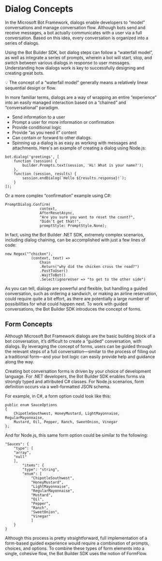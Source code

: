 # Dialog Concepts
In the Microsoft Bot Framework, dialogs enable developers to “model” conversations and manage conversation flow. Although bots send and receive messages, a bot actually communicates with a user via a full conversation. Based on this idea, every conversation is organized into a series of dialogs.

Using the Bot Builder SDK, bot dialog steps can follow a “waterfall model”, as well as integrate a series of prompts, wherein a bot will start, stop, and switch between various dialogs in response to user messages. Understanding how dialogs work is key to successfully designing and creating great bots.

:bulb: The concept of a “waterfall model” generally means a relatively linear sequential design or flow.

In more familiar terms, dialogs are a way of wrapping an entire “experience” into an easily managed interaction based on a “chained” and “conversational” paradigm.

- Send information to a user
- Prompt a user for more information or confirmation
- Provide conditional logic
- Provide “as you need it” content
- Can contain or forward to other dialogs.
- Spinning up a dialog is as easy as working with messages and attachments. Here's an example of creating a dialog using Node.js:
``` 
bot.dialog('greetings', [
    function (session) {
        builder.Prompts.text(session, 'Hi! What is your name?');
    },
    function (session, results) {
        session.endDialog(`Hello ${results.response}!`);
    }
]);
``` 
Or a more complex “confirmation” example using C#:
``` 
PromptDialog.Confirm(
                context,
                AfterResetAsync,
                "Are you sure you want to reset the count?",
                "Didn't get that!",
                promptStyle: PromptStyle.None);
``` 
In fact, using the Bot Builder .NET SDK, extremely complex scenarios, including dialog chaining, can be accomplished with just a few lines of code:
``` 
new Regex("^chicken"),
            (context, text) =>
                Chain
                .Return("why did the chicken cross the road?")
                .PostToUser()
                .WaitToBot()
                .Select(ignoreUser => "to get to the other side")
``` 
As you can tell, dialogs are powerful and flexible, but handling a guided conversation, such as ordering a sandwich, or making an airline reservation, could require quite a bit effort, as there are potentially a large number of possibilities for what could happen next. To work with guided conversations, the Bot Builder SDK introduces the concept of forms.

## Form Concepts
Although Microsoft Bot Framework dialogs are the basic building block of a bot conversation, it’s difficult to create a “guided” conversation, with dialogs. By leveraging the concept of forms, users can be guided through the relevant steps of a full conversation—similar to the process of filling out a traditional form—and your bot logic can easily provide help and guidance along the way.

Creating bot conversation forms is driven by your choice of development language. For .NET developers, the Bot Builder SDK enables forms via strongly typed and attributed C# classes. For Node.js scenarios, form definition occurs via a well-formatted JSON schema.

For example, in C#, a form option could look like this:
``` 
public enum SauceOptions
{
    ChipotleSouthwest, HoneyMustard, LightMayonnaise, RegularMayonnaise,
    Mustard, Oil, Pepper, Ranch, SweetOnion, Vinegar
};
``` 
And for Node.js, this same form option could be similar to the following:
``` 
"Sauces": {
    "type": [
    "array",
    "null"
    ],
        "items": {
        "type": "string",
        "enum": [
            "ChipotleSouthwest",
            "HoneyMustard",
            "LightMayonnaise",
            "RegularMayonnaise",
            "Mustard",
            "Oil",
            "Pepper",
            "Ranch",
            "SweetOnion",
            "Vinegar"
    		]
    }
}
``` 
Although this process is pretty straightforward, full implementation of a form-based guided experience would require a combination of prompts, choices, and options. To combine these types of form elements into a single, cohesive flow, the Bot Builder SDK uses the notion of FormFlow.